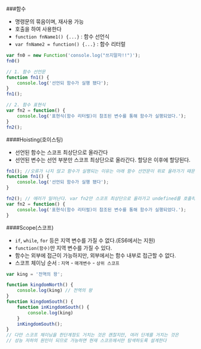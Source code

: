 ###함수

 - 명령문의 묶음이며, 재사용 가능
 - 호출을 하여 사용한다
 - `function fnName1() {...}` : 함수 선언식
 - `var fnName2 = function() {...}` : 함수 리터럴


```javascript
var fn0 = new Function('console.log("쓰지말자!!")');
fn0()

// 1. 함수 선언문
function fn1() {
	console.log('선언되 함수가 실행 됐다');
}
fn1();

// 2. 함수 표현식
var fn2 = function() {
	console.log('표현식(함수 리터럴)이 참조된 변수를 통해 함수가 실행되었다.');
}
fn2();
```

####Hoisting(호이스팅)

 - 선언된 함수는 스코프 최상단으로 올라간다
 - 선언된 변수는 선언 부분만 스코프 최상단으로 올라간다. 할당은 이후에 할당된다.

```javascript
fn1(); //오류가 나지 않고 함수가 실행되는 이유는 아래 함수 선언문이 위로 올라가기 때문이다
function fn1() {
	console.log('선언되 함수가 실행 됐다');
}

fn2(); // 에러가 일어난다. var fn2만 스코프 최상단으로 올라가고 undefined를 호출하기 때문에
var fn2 = function() {
	console.log('표현식(함수 리터럴)이 참조된 변수를 통해 함수가 실행되었다.');
}
```

####Scope(스코프)

 - `if`, `while`, `for` 등은 지역 변수를 가질 수 없다.(ES6에서는 지원)
 - `function(함수)`만 지역 변수를 가질 수 있다.
 - 함수는 외부에 접근이 가능하지만, 외부에서는 함수 내부로 접근할 수 없다.
 - 스코프 체이닝 순서 : `지역` - `매개변수` - `상위 스코프`

```javascript
var king = '전역의 왕';

function kingdomNorth() {
	console.log(king) // 전역의 왕
}
function kingdomSouth() {
	function inKingdomSouth() {
		console.log(king)
	}
	inKingdomSouth();
}
// 다만 스코프 체이닝을 한단계정도 거치는 것은 괜찮지만, 여러 단계를 거치는 것은
// 성능 저하의 원인이 되므로 가능하면 현재 스코프에서만 탐색하도록 설계한다
```
